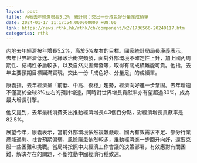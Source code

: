 ```yaml
---
layout: post
title: 內地去年經濟增長5.2%　統計局：交出一份成色好分量足成績單
date: 2024-01-17 11:17:54.000000000 +08:00
link: https://news.rthk.hk/rthk/ch/component/k2/1736566-20240117.htm
categories: rthk
---
```


內地去年經濟按年增長5.2%，高於5%左右的目標。國家統計局局長康義表示，去年世界經濟低迷、地緣政治衝突頻發，面對外部環境不確定性上升，加上國內周期性、結構性矛盾較多，以及自然災害頻發等，取得有關成績難能可貴。他指，去年主要預期目標圓滿實現，交出一份「成色好、分量足」的成績單。

康義指，去年經濟呈「前低、中高、後穩」趨勢，經濟向好進一步鞏固。去年增速不僅高於全球3%左右的預計增速，同時對世界增長貢獻率亦有望超過30%，成為最大增長引擎。

他又提到，去年最終消費支出推動經濟增長4.3個百分點，對經濟增長貢獻率是82.5%。

展望今年，康義表示，當前外部環境依然複雜嚴峻、國內有效需求不足、部分行業產能過剩、社會預期偏弱、風險隱患依然較多，推動經濟進一步回升向好，還要克服一些困難和挑戰。當局將按照中央經濟工作會議的決策部署，有效應對有關困難、解決存在的問題，不斷推動中國經濟行穩致遠。
